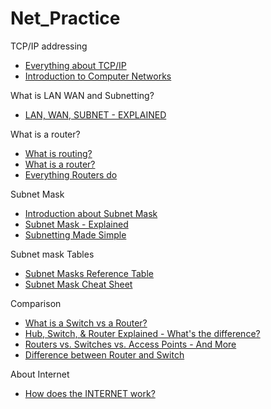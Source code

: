 # Net_Practice

TCP/IP addressing
- [Everything about TCP/IP](https://www.ibm.com/docs/en/aix/7.2?topic=protocol-tcpip-addressing)
- [Introduction to Computer Networks](https://www.youtube.com/watch?v=VwN91x5i25g&list=PLBlnK6fEyqRgMCUAG0XRw78UA8qnv6jEx)

What is LAN WAN and Subnetting?
- [LAN, WAN, SUBNET - EXPLAINED](https://www.youtube.com/watch?v=NyZWSvSj8ek)

What is a router?
- [What is routing?](https://www.cloudflare.com/learning/network-layer/what-is-routing/)
- [What is a router?](https://www.cloudflare.com/learning/network-layer/what-is-a-router/)
- [Everything Routers do](https://www.youtube.com/watch?v=AzXys5kxpAM)

Subnet Mask
- [Introduction about Subnet Mask](https://avinetworks.com/glossary/subnet-mask/)
- [Subnet Mask - Explained](https://www.youtube.com/watch?v=s_Ntt6eTn94)
- [Subnetting Made Simple](https://www.youtube.com/watch?v=nFYilGQ-p-8)

Subnet mask Tables
- [Subnet Masks Reference Table](https://www.cloudaccess.net/cloud-control-panel-ccp/157-dns-management/322-subnet-masks-reference-table.html)
- [Subnet Mask Cheat Sheet](https://www.aelius.com/njh/subnet_sheet.html)

Comparison
- [What is a Switch vs a Router?](https://www.cisco.com/c/en/us/solutions/small-business/resource-center/networking/network-switch-vs-router.html)
- [Hub, Switch, & Router Explained - What's the difference?](https://www.youtube.com/watch?v=1z0ULvg_pW8)
- [Routers vs. Switches vs. Access Points - And More](https://www.youtube.com/watch?v=Vc16CCAAz7Q)
- [Difference between Router and Switch](https://www.youtube.com/watch?v=O5jAQwAN8mo)

About Internet
- [How does the INTERNET work?](https://www.youtube.com/watch?v=x3c1ih2NJEg)
